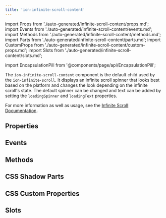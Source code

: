 ```yaml
---
title: 'ion-infinite-scroll-content'
---
```


import Props from './auto-generated/infinite-scroll-content/props.md';
import Events from './auto-generated/infinite-scroll-content/events.md';
import Methods from './auto-generated/infinite-scroll-content/methods.md';
import Parts from './auto-generated/infinite-scroll-content/parts.md';
import CustomProps from './auto-generated/infinite-scroll-content/custom-props.md';
import Slots from './auto-generated/infinite-scroll-content/slots.md';

import EncapsulationPill from '@components/page/api/EncapsulationPill';

The `ion-infinite-scroll-content` component is the default child used by the `ion-infinite-scroll`. It displays an infinite scroll spinner that looks best based on the platform and changes the look depending on the infinite scroll's state. The default spinner can be changed and text can be added by setting the `loadingSpinner` and `loadingText` properties.

For more information as well as usage, see the [Infinite Scroll Documentation](./infinite-scroll.md#infinite-scroll-content).

## Properties

<Props />

## Events

<Events />

## Methods

<Methods />

## CSS Shadow Parts

<Parts />

## CSS Custom Properties

<CustomProps />

## Slots

<Slots />
